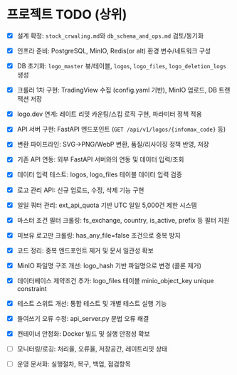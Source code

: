 # 프로젝트 TODO (상위)

- [x] 설계 확정: `stock_crwaling.md`와 `db_schema_and_ops.md` 검토/동기화
- [x] 인프라 준비: PostgreSQL, MinIO, Redis(or alt) 환경 변수/네트워크 구성
- [x] DB 초기화: `logo_master` 뷰/테이블, `logos`, `logo_files`, `logo_deletion_logs` 생성
- [x] 크롤러 1차 구현: TradingView 수집 (config.yaml 기반), MinIO 업로드, DB 트랜잭션 저장
- [x] logo.dev 연계: 레이트 리밋 카운팅/스킵 로직 구현, 파라미터 정책 적용
- [x] API 서버 구현: FastAPI 엔드포인트 (`GET /api/v1/logos/{infomax_code}` 등)
- [x] 변환 파이프라인: SVG→PNG/WebP 변환, 품질/리사이징 정책 반영, 저장
- [x] 기존 API 연동: 외부 FastAPI 서버와의 연동 및 데이터 입력/조회
- [x] 데이터 입력 테스트: logos, logo_files 테이블 데이터 입력 검증
- [x] 로고 관리 API: 신규 업로드, 수정, 삭제 기능 구현
- [x] 일일 쿼터 관리: ext_api_quota 기반 UTC 일일 5,000건 제한 시스템
- [x] 마스터 조건 필터 크롤링: fs_exchange, country, is_active, prefix 등 필터 지원
- [x] 미보유 로고만 크롤링: has_any_file=false 조건으로 중복 방지
- [x] 코드 정리: 중복 엔드포인트 제거 및 문서 일관성 확보
- [x] MinIO 파일명 구조 개선: logo_hash 기반 파일명으로 변경 (콜론 제거)
- [x] 데이터베이스 제약조건 추가: logo_files 테이블 minio_object_key unique constraint
- [x] 테스트 스위트 개선: 통합 테스트 및 개별 테스트 실행 기능
- [x] 들여쓰기 오류 수정: api_server.py 문법 오류 해결
- [x] 컨테이너 안정화: Docker 빌드 및 실행 안정성 확보
- [ ] 모니터링/로깅: 처리율, 오류율, 저장공간, 레이트리밋 상태
- [ ] 운영 문서화: 실행절차, 복구, 백업, 점검항목


